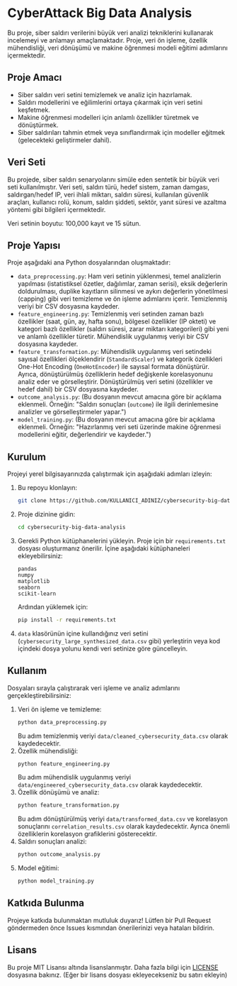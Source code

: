 # CyberAttack Big Data Analysis

Bu proje, siber saldırı verilerini büyük veri analizi tekniklerini kullanarak incelemeyi ve anlamayı amaçlamaktadır. Proje, veri ön işleme, özellik mühendisliği, veri dönüşümü ve makine öğrenmesi modeli eğitimi adımlarını içermektedir.

## Proje Amacı

*   Siber saldırı veri setini temizlemek ve analiz için hazırlamak.
*   Saldırı modellerini ve eğilimlerini ortaya çıkarmak için veri setini keşfetmek.
*   Makine öğrenmesi modelleri için anlamlı özellikler türetmek ve dönüştürmek.
*   Siber saldırıları tahmin etmek veya sınıflandırmak için modeller eğitmek (gelecekteki geliştirmeler dahil).

## Veri Seti

Bu projede, siber saldırı senaryolarını simüle eden sentetik bir büyük veri seti kullanılmıştır. Veri seti, saldırı türü, hedef sistem, zaman damgası, saldırgan/hedef IP, veri ihlali miktarı, saldırı süresi, kullanılan güvenlik araçları, kullanıcı rolü, konum, saldırı şiddeti, sektör, yanıt süresi ve azaltma yöntemi gibi bilgileri içermektedir.

Veri setinin boyutu: 100,000 kayıt ve 15 sütun.

## Proje Yapısı

Proje aşağıdaki ana Python dosyalarından oluşmaktadır:

*   `data_preprocessing.py`: Ham veri setinin yüklenmesi, temel analizlerin yapılması (istatistiksel özetler, dağılımlar, zaman serisi), eksik değerlerin doldurulması, duplike kayıtların silinmesi ve aykırı değerlerin yönetilmesi (capping) gibi veri temizleme ve ön işleme adımlarını içerir. Temizlenmiş veriyi bir CSV dosyasına kaydeder.
*   `feature_engineering.py`: Temizlenmiş veri setinden zaman bazlı özellikler (saat, gün, ay, hafta sonu), bölgesel özellikler (IP okteti) ve kategori bazlı özellikler (saldırı süresi, zarar miktarı kategorileri) gibi yeni ve anlamlı özellikler türetir. Mühendislik uygulanmış veriyi bir CSV dosyasına kaydeder.
*   `feature_transformation.py`: Mühendislik uygulanmış veri setindeki sayısal özellikleri ölçeklendirir (`StandardScaler`) ve kategorik özellikleri One-Hot Encoding (`OneHotEncoder`) ile sayısal formata dönüştürür. Ayrıca, dönüştürülmüş özelliklerin hedef değişkenle korelasyonunu analiz eder ve görselleştirir. Dönüştürülmüş veri setini (özellikler ve hedef dahil) bir CSV dosyasına kaydeder.
*   `outcome_analysis.py`: (Bu dosyanın mevcut amacına göre bir açıklama eklenmeli. Örneğin: "Saldırı sonuçları (`outcome`) ile ilgili derinlemesine analizler ve görselleştirmeler yapar.")
*   `model_training.py`: (Bu dosyanın mevcut amacına göre bir açıklama eklenmeli. Örneğin: "Hazırlanmış veri seti üzerinde makine öğrenmesi modellerini eğitir, değerlendirir ve kaydeder.")

## Kurulum

Projeyi yerel bilgisayarınızda çalıştırmak için aşağıdaki adımları izleyin:

1.  Bu repoyu klonlayın:
    ```bash
    git clone https://github.com/KULLANICI_ADINIZ/cybersecurity-big-data-analysis.git
    ```
2.  Proje dizinine gidin:
    ```bash
    cd cybersecurity-big-data-analysis
    ```
3.  Gerekli Python kütüphanelerini yükleyin. Proje için bir `requirements.txt` dosyası oluşturmanız önerilir. İçine aşağıdaki kütüphaneleri ekleyebilirsiniz:
    ```
    pandas
    numpy
    matplotlib
    seaborn
    scikit-learn
    ```
    Ardından yüklemek için:
    ```bash
    pip install -r requirements.txt
    ```
4.  `data` klasörünün içine kullandığınız veri setini (`cybersecurity_large_synthesized_data.csv` gibi) yerleştirin veya kod içindeki dosya yolunu kendi veri setinize göre güncelleyin.

## Kullanım

Dosyaları sırayla çalıştırarak veri işleme ve analiz adımlarını gerçekleştirebilirsiniz:

1.  Veri ön işleme ve temizleme:
    ```bash
    python data_preprocessing.py
    ```
    Bu adım temizlenmiş veriyi `data/cleaned_cybersecurity_data.csv` olarak kaydedecektir.
2.  Özellik mühendisliği:
    ```bash
    python feature_engineering.py
    ```
    Bu adım mühendislik uygulanmış veriyi `data/engineered_cybersecurity_data.csv` olarak kaydedecektir.
3.  Özellik dönüşümü ve analiz:
    ```bash
    python feature_transformation.py
    ```
    Bu adım dönüştürülmüş veriyi `data/transformed_data.csv` ve korelasyon sonuçlarını `correlation_results.csv` olarak kaydedecektir. Ayrıca önemli özelliklerin korelasyon grafiklerini gösterecektir.
4.  Saldırı sonuçları analizi:
    ```bash
    python outcome_analysis.py
    ```
5.  Model eğitimi:
    ```bash
    python model_training.py
    ```

## Katkıda Bulunma

Projeye katkıda bulunmaktan mutluluk duyarız! Lütfen bir Pull Request göndermeden önce Issues kısmından önerilerinizi veya hataları bildirin.

## Lisans

Bu proje MIT Lisansı altında lisanslanmıştır. Daha fazla bilgi için [LICENSE](LICENSE) dosyasına bakınız. (Eğer bir lisans dosyası ekleyecekseniz bu satırı ekleyin)
